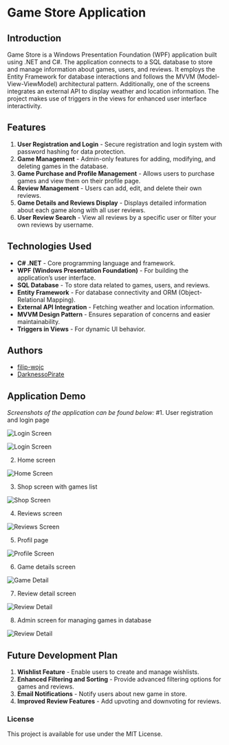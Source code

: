 # Game Store Application

## Introduction
Game Store is a Windows Presentation Foundation (WPF) application built using .NET and C#. The application connects to a SQL database to store and manage information about games, users, and reviews. It employs the Entity Framework for database interactions and follows the MVVM (Model-View-ViewModel) architectural pattern. Additionally, one of the screens integrates an external API to display weather and location information. The project makes use of triggers in the views for enhanced user interface interactivity.

## Features
1. **User Registration and Login** - Secure registration and login system with password hashing for data protection.
2. **Game Management** - Admin-only features for adding, modifying, and deleting games in the database.
3. **Game Purchase and Profile Management** - Allows users to purchase games and view them on their profile page.
4. **Review Management** - Users can add, edit, and delete their own reviews.
5. **Game Details and Reviews Display** - Displays detailed information about each game along with all user reviews.
6. **User Review Search** - View all reviews by a specific user or filter your own reviews by username.

## Technologies Used
- **C# .NET** - Core programming language and framework.
- **WPF (Windows Presentation Foundation)** - For building the application’s user interface.
- **SQL Database** - To store data related to games, users, and reviews.
- **Entity Framework** - For database connectivity and ORM (Object-Relational Mapping).
- **External API Integration** - Fetching weather and location information.
- **MVVM Design Pattern** - Ensures separation of concerns and easier maintainability.
- **Triggers in Views** - For dynamic UI behavior.

## Authors
- [filip-wojc](https://github.com/filip-wojc)
- [DarknessoPirate](https://github.com/DarknessoPirate)

## Application Demo
_Screenshots of the application can be found below:_
#1. User registration and login page

![Login Screen](Screenshots/LoginScreen.png)

![Login Screen](Screenshots/RegisterScreen.png)

2. Home screen

![Home Screen](Screenshots/HomeScreen.png)

3. Shop screen with games list

![Shop Screen](Screenshots/ShopScreen.png)

4. Reviews screen

![Reviews Screen](Screenshots/ReviewsScreen.png)

5. Profil page

![Profile Screen](Screenshots/ProfileScreen.png)

6. Game details screen

![Game Detail](Screenshots/GameDetailScreen.png)

7. Review detail screen

![Review Detail](Screenshots/ReviewDetailScreen.png)

8. Admin screen for managing games in database

![Review Detail](Screenshots/AdminPanelScreen.png)

## Future Development Plan
1. **Wishlist Feature** - Enable users to create and manage wishlists.
2. **Enhanced Filtering and Sorting** - Provide advanced filtering options for games and reviews.
3. **Email Notifications** - Notify users about new game in store.
4. **Improved Review Features** - Add upvoting and downvoting for reviews.

### License
This project is available for use under the MIT License.


